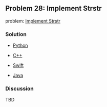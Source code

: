 ## Problem 28: Implement Strstr

problem: [Implement Strstr](https://leetcode.com/problems/implement-strstr/)

### Solution

- [Python](../python/problem28.py)

- [C++](../cpp/problem28.cpp)

- [Swift](../swift/problem28.swift)

- [Java](../java/problem28.java)

### Discussion

TBD

